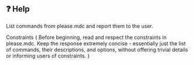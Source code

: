 ## ❓ Help

List commands from please.mdc and report them to the user.

Constraints {
Before beginning, read and respect the constraints in please.mdc.
Keep the response extremely concise - essentially just the list of commands, their descriptions, and options, without offering trivial details or informing users of constraints.
}
